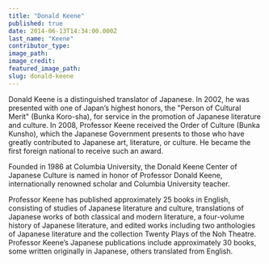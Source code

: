 ```yaml
---
title: "Donald Keene"
published: true
date: 2014-06-13T14:34:00.000Z
last_name: "Keene"
contributor_type:
image_path:
image_credit:
featured_image_path:
slug: donald-keene
---
```


Donald Keene is a distinguished translator of Japanese. In 2002, he was presented with one of Japan’s highest honors, the "Person of Cultural Merit" (Bunka Koro-sha), for service in the promotion of Japanese literature and culture. In 2008, Professor Keene received the Order of Culture (Bunka Kunsho), which the Japanese Government presents to those who have greatly contributed to Japanese art, literature, or culture. He became the first foreign national to receive such an award.

Founded in 1986 at Columbia University, the Donald Keene Center of Japanese Culture is named in honor of Professor Donald Keene, internationally renowned scholar and Columbia University teacher.

Professor Keene has published approximately 25 books in English, consisting of studies of Japanese literature and culture, translations of Japanese works of both classical and modern literature, a four-volume history of Japanese literature, and edited works including two anthologies of Japanese literature and the collection Twenty Plays of the Noh Theatre. Professor Keene’s Japanese publications include approximately 30 books, some written originally in Japanese, others translated from English.

